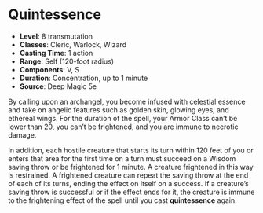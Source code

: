 # Quintessence

- **Level**: 8 transmutation
- **Classes**: Cleric, Warlock, Wizard
- **Casting Time**: 1 action
- **Range**: Self (120-foot radius)
- **Components**: V, S
- **Duration**: Concentration, up to 1 minute
- **Source**: Deep Magic 5e

By calling upon an archangel, you become infused with celestial essence and take on angelic features such as golden skin, glowing eyes, and ethereal wings. For the duration of the spell, your Armor Class can’t be lower than 20, you can’t be frightened, and you are immune to necrotic damage.

In addition, each hostile creature that starts its turn within 120 feet of you or enters that area for the first time on a turn must succeed on a Wisdom saving throw or be frightened for 1 minute. A creature frightened in this way is restrained. A frightened creature can repeat the saving throw at the end of each of its turns, ending the effect on itself on a success. If a creature’s saving throw is successful or if the effect ends for it, the creature is immune to the frightening effect of the spell until you cast **quintessence** again.

